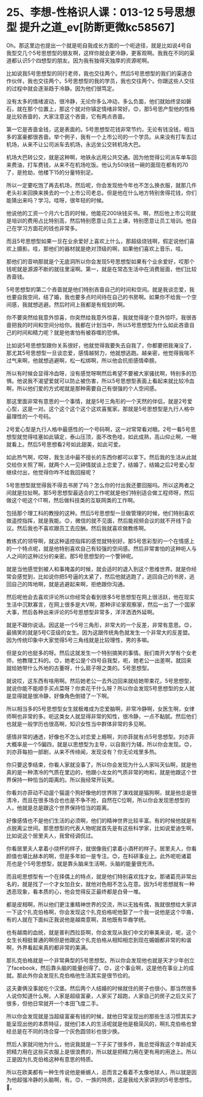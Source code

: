 # 25、李想-性格识人课：013-12 5号思想型 提升之道_ev[防断更微kc58567]

Oh。那这里边也提出一个就是呃自我成长方面的一个呃途径，就是比如说4号自我型交几个5号思想型的朋友啊，这样你就会更冷静，更客观啊。我我在不同的渠道都认识5个四想型的朋友。因为我有独得天独厚的资源呢啊。

比如说我5号思想型的同行老师，我也交往两个。然后5号思想型的我们的渠道合作伙伴，我也交往两个。5号思想型的我的学员，我也交往两个。你跟这些人交往的过程中就会逐渐趋于冷静。因为他们很笃定。

没有太多的情绪波动，很冷静，无论你多么冲动，多么负面，他们就始终坚如磐石，就在那个位置上，那这个就对你镇定情绪非常好。😊，那5号思产型他的性格是比较吝啬的，大家注意这个吝啬，它有两点吝啬。

第一它是吝啬金钱，这是表面的。5号思想型花钱非常节约，无论有钱没钱，相当多的富豪都很吝啬。举个例子，我有一个上市公司的一个学员。从来没有打车去过机场，从来不让公司派车去机场，永远坐公交转机场大巴。

机场大巴转公交，就是这种啊，地铁永远用公共交通。因为他觉得公司派车单车回来费油，打车费钱，从来不在机场吃饭。他认为50块钱一碗的面现在都有的70了，是抢劫，他楼下15的分量特别足。

所以一定要吃饱了再去机场，然后呢，你会发现他今年也不怎么换衣服，就那几件老头衫来回换来换去的一个上市公司老总。但是他在什么地方特别舍得花钱，你们能猜出来吗？学习。哇呀，很年轻的时候。

他说他的工资一个月六七百的时候，他能花200块钱买书。啊，然后他上市公司就是培训的费用占比特别高，然后特别愿意让员工上课，特别愿意让员工培训。他自己在学习方面花的钱也非常多。

而且5号思想型如果一旦在业余爱好上喜欢上什么，那超级烧钱啊，假定说他们喜欢上摄影。哇，那他们的器材就是绝对顶级的啊，如果他们喜欢上音乐，哇。

那他们的音响那就是个无底洞所以你会发现5号思想型如果有个业余爱好，哎那个钱呢就是源源不断的就往里滚啊。第一，就是在常态生活中在消费层面，他们比较吝啬钱。

5号思想型的第二个吝啬就是他们特别吝啬自己的时间和空间。就是我谈恋爱，我也要自我空间，结了婚，我也要多点时间待在自己的书房啊。如果你不给我一个空间感，我就想逃避。然后时间上我都是有规划的啊。

你不要突然给我意外惊喜，你突然给我意外惊喜，我就觉得是个意外惊吓。我很吝啬把我的时间和空间分给你。我都在计划当中，所以5号思想型为什么如此吝啬自己的时间和精力呢？就是他害怕有被吞噬的恐惧。

比如说5号思想型跟你关系很好，他就觉得我要失去自我了，你都要把我淹没了，那尤其5号思想型一旦谈恋爱，感情越努力，他就想逃跑。越亲密，他觉得我喘不过气来啊，他就想逃避啊，松一松绑啊，所以他会抗拒感情牵膀。

所以有时候会显得冷血呀，没有感觉呀啊然后希望不要被大家骚扰啊，特别多的恐惧。他说我不渴望爱就可以防止被伤害，所以5号思想型表面上看起来就比较冷血啊，所以他们爱的方式呢就是那种需要自己有很强的个人空间感。

那这里面非常有意思的一个事情，就是5号三角形的一个天然的伴侣，就是2号爱心型，这是一对。这个这个这个这个这欢喜冤家。那就是5号思想型是九行人格中最理性的一个号码。

2号爱心型是九行人格中最感性的一个号码啊，这一对常常看对眼。2号一看5号思想型就觉得哇塞如此镇定，泰山压顶，面不改色哇，如此成熟，高山仰止啊，一眼就看上。然后5号思想看2号如此甜美，如此可爱。

如此热气啊，哎呀，我生活中最不擅长的东西你都可以拿下。然后我的生活从此就交给你关照了啊，就两个人一见钟情就谈上恋爱了，结婚了，结婚之后2号爱心型继续付出，他觉得你咋不给我回报呢？

5号思想型就觉得我不得去书房了吗？怎么你的付出我还要回报吗。所以这两者之间就是拉扯啊。那5号思想型最适合的工作呢就是他们特别适合做工程师呀，然后做这个呃这个IT啊，然后做科技类的互联网类的工作啊。

包括那个理工科的教授的这种。然后5号思想型一旦做管理的时候，他们特别喜欢做遥控指挥，就是我能。😊，微信的就不见面，然后能视频会议的就不开线下会议。然后我也不喜欢跟员工去应酬。然后我就喜欢做教练啊。

教练式的领导啊，就这种遥控指挥的感觉就特别好。那5号思彩型的一个在情感上的一个特点呢，就是他特别喜欢自己有较强的空间感。然后非常害怕的这种呃人与人之间的这种过分的亲密。那5号思想型的一个警钟呢。

就是当他感觉到被人和事掩盖的时候，就会适时的退入到这个思维世界。就是你经常会感觉到，比如说你把5号逼的太紧了，然后他就逃跑了，逃回自己的书房，逃回自己的阵地啊，就是逃避起来啊，拒绝跟你沟通。

然后呢他会去喜欢评论所以你经常会看到很多5号思想型在网上很活跃，他在现实生活中沉默寡言，在网上很多是大V啊，那种评论家观察家，然后一出了一个国家大事，然后各种出来评论的5号思想型非常多，洋洋洒洒外延啊。

就是不跟你说话。因这是一个5号三角形，非常大的一个反差，非常有意思。😊，最搞笑的就是5号C亚级的女生。因为这跟传统角色就发生一个非常大的反差盟。因为传统印象中大家觉得5号三角线就是比较理性，男的多嘛。

但是女的也挺多的呀。然后这就发生一个特别搞笑的事情。我们南开大学有个女老师，他教理工科的。😊，她老公是个四号自我型，呃，她老公一出差啊，就回来就给她带什么外地的古董呀，什么扇子呀之类的。5号思想型。

就说哎，这东西有啥用啊。然后她老公一去外边回来就给她带束花，5号思想型，就说你能不能顺手买点菜呀？你卖花干什么呀？所以你会发现5号思想型的女人就是显得就是很冷静，好像角色倒错了一下啊。

所以相当多的5号思想型女生就极难成为恋爱脑啊，非常冷静啊，女医生啊，女律师啊也非常的多。呃这类女人就显得非常的知性，很冷静，一点不黏腻。然后他们也就是一般学历也很高啊，知识女性当中群体非常的多见啊。

感情非常的通透，好像也不怎么对恋爱上瘾啊，刘亦菲就有点5号思想型。刘亦菲大概率是一个5偏四，就是以思想型为主导，以自我行为辅，所以你会发现。😊，刘亦菲每拍一部剧，从来不传绯闻，发现没有？你无论戏里多热。

你只要这季结束，你看人家就没事了。所以你会发现为什么人家叫天仙啊，就是他真的是一种清冷的气质在里边的，他跟小龙女的气质非常的吻和，就是他跟这个世界保持一种恰当的距离的。所以我经常开玩笑。

你看刘亦菲动不动遛个猫遛个狗好像他的世界除了演戏就是猫狗啊，就是他总是很清冷，而且在很多场合也也是不争不抢，自然在C位啊，所以你会发现思想型的人，他就是总是跟这个世界保持恰当的距离。

好像感情也不是他们生活的必须啊，他们的精神世界比较丰富。有的时候他就是有点脱离尘世间。那思想型的代表人物呢就首先是有这些科学家，比如说爱迪生啊，比如说这个居里夫人，我曾经调侃过。

你看居里夫人拿着小烧杯的样子，就很像我们拿着小酒杯的样子。居里夫人，你看颜值也堪比赫本的啊，但是多年如一是专注。😊，在科研事业上。此外呢呃诸葛亮也是个5号思想型，就是靠头脑来生活啊，头脑的能量很充沛。

而且呃思想型有一个在择偶上的特点，就是他们特别喜欢找才女。那诸葛亮非常出名的，就是找了一个才女加丑女，就他对色相不怎么在意。因为5号思想就有一种透恶现象，看本质的心，他会觉得反正最终都是白骨一堆。

都是皮相啊，所以他们更注重精神世界的交流，所以无独有偶，我就很想给大家讲一下这个扎克伯格啊，你会发现这个扎克伯格呢他娶了一个我一说他是这个华裔，有的人就在下面纠正我说他是越南意啊，其他既有华裔学统。

也有越南的血统，就是普利西拉臣啊，你会发现从我们中文的审美来说，呢，这个女生长相挺普通的啊但是他跟这个扎克伯格从相知相恋到现在婚姻都非常的和谐啊，外界看起来真的都非常的美满。

那扎克伯格就是一个非常典型的5号思想型。所以你会发现他也就是天才少年创立了facebook，然后靠头脑的能量创得了。😊，这个事业啊，这是他在事业上的成就。那此外你会发现扎克伯格他生活其实是很节俭的。

这夫妻俩没事就吃个汉堡。然后两个人结婚的时候就住的房子也很小。那当然很多人说你知道什么啊，人家是超级富豪，人家买了超跑，人家自己的房子之后又买了很多，但他日常就开一个本田飞度二手。

所以你会发现就是当超级富豪有钱的时候，就他日常呈现出的那些生活习惯其实才能呈现出他的本质特征，就他们本人的生活呢就是他是极简风的，啊扎克伯格也曾经总是在不同的场合穿一个灰色圆领衫也很少换。

然后人家就问他为什么，他说我就是一下子买了很多件，我总觉得我这个年龄成天把精力用在这些买衣服上是很浪费的，所以就是把精力用在更有用的用途上。所以正是因为扎克伯格这种有意思的特质。

所以在欧美都有一种生传说他是蜥蜴人，总而言之看着不太像地球人，所以就是因为他超强冷静的头脑啊，有。😊，一族的特质，这是我给大家讲到的5号思想性。🎼。

